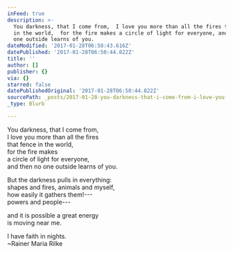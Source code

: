 ```yaml
---
inFeed: true
description: >-
  You darkness, that I come from,  I love you more than all the fires that fence
  in the world,  for the fire makes a circle of light for everyone, and then no
  one outside learns of you.
dateModified: '2017-01-28T06:50:43.616Z'
datePublished: '2017-01-28T06:50:44.822Z'
title: ''
author: []
publisher: {}
via: {}
starred: false
datePublishedOriginal: '2017-01-28T06:50:44.822Z'
sourcePath: _posts/2017-01-28-you-darkness-that-i-come-from-i-love-you-more-than-all-th.md
_type: Blurb

---
```

You darkness, that I come from,   
I love you more than all the fires  
that fence in the world,   
for the fire makes  
a circle of light for everyone,  
and then no one outside learns of you.

But the darkness pulls in everything:  
shapes and fires, animals and myself,  
how easily it gathers them!---  
powers and people---

and it is possible a great energy  
is moving near me.

I have faith in nights.  
~Rainer Maria Rilke